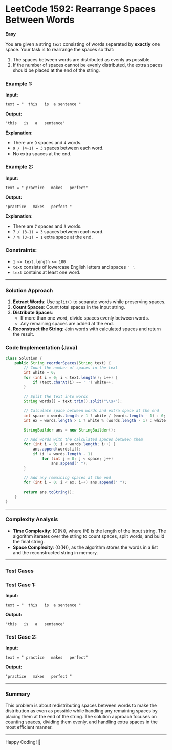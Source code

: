 
# LeetCode 1592: Rearrange Spaces Between Words
**Easy**

You are given a string `text` consisting of words separated by **exactly** one space. Your task is to rearrange the spaces so that:

1. The spaces between words are distributed as evenly as possible.
2. If the number of spaces cannot be evenly distributed, the extra spaces should be placed at the end of the string.

### Example 1:
**Input:**
```plaintext
text = "  this   is  a sentence "
```
**Output:**
```plaintext
"this   is   a   sentence"
```
**Explanation:**
- There are `9` spaces and `4` words.
- `9 / (4-1) = 3` spaces between each word.
- No extra spaces at the end.

### Example 2:
**Input:**
```plaintext
text = " practice   makes   perfect"
```
**Output:**
```plaintext
"practice   makes   perfect "
```
**Explanation:**
- There are `7` spaces and `3` words.
- `7 / (3-1) = 3` spaces between each word.
- `7 % (3-1) = 1` extra space at the end.

### Constraints:
- `1 <= text.length <= 100`
- `text` consists of lowercase English letters and spaces `' '`.
- `text` contains at least one word.

---

### Solution Approach

1. **Extract Words**: Use `split()` to separate words while preserving spaces.
2. **Count Spaces**: Count total spaces in the input string.
3. **Distribute Spaces**:
   - If more than one word, divide spaces evenly between words.
   - Any remaining spaces are added at the end.
4. **Reconstruct the String**: Join words with calculated spaces and return the result.

### Code Implementation (Java)

```java
class Solution {
    public String reorderSpaces(String text) {
        // Count the number of spaces in the text
        int white = 0;
        for (int i = 0; i < text.length(); i++) {
            if (text.charAt(i) == ' ') white++;
        }
        
        // Split the text into words
        String words[] = text.trim().split("\\s+");
        
        // Calculate space between words and extra space at the end
        int space = words.length > 1 ? white / (words.length - 1) : 0;
        int ex = words.length > 1 ? white % (words.length - 1) : white;
        
        StringBuilder ans = new StringBuilder();
        
        // Add words with the calculated spaces between them
        for (int i = 0; i < words.length; i++) {
            ans.append(words[i]);
            if (i != words.length - 1)
                for (int j = 0; j < space; j++)
                    ans.append(" ");
        }
        
        // Add any remaining spaces at the end
        for (int i = 0; i < ex; i++) ans.append(" ");
        
        return ans.toString();
    }
}
```

---

### Complexity Analysis

- **Time Complexity**: \(O(N)\), where \(N\) is the length of the input string. The algorithm iterates over the string to count spaces, split words, and build the final string.
- **Space Complexity**: \(O(N)\), as the algorithm stores the words in a list and the reconstructed string in memory.

---

### Test Cases

### Test Case 1:
**Input:**
```plaintext
text = "  this   is  a sentence "
```
**Output:**
```plaintext
"this   is   a   sentence"
```

### Test Case 2:
**Input:**
```plaintext
text = " practice   makes   perfect"
```
**Output:**
```plaintext
"practice   makes   perfect "
```

---

### Summary

This problem is about redistributing spaces between words to make the distribution as even as possible while handling any remaining spaces by placing them at the end of the string. The solution approach focuses on counting spaces, dividing them evenly, and handling extra spaces in the most efficient manner.

---

Happy Coding! 🚀
